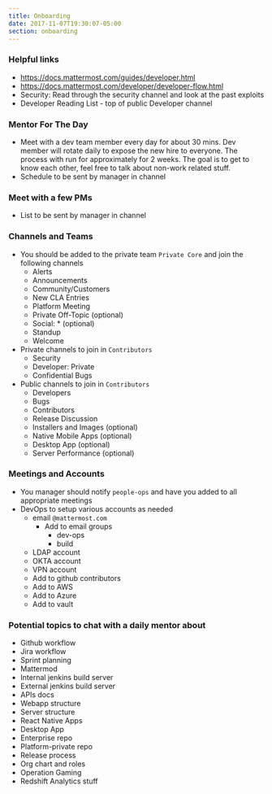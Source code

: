 ```yaml
---
title: Onboarding
date: 2017-11-07T19:30:07-05:00
section: onboarding
---
```


### Helpful links
  - https://docs.mattermost.com/guides/developer.html
  - https://docs.mattermost.com/developer/developer-flow.html
  - Security: Read through the security channel and look at the past exploits
  - Developer Reading List - top of public Developer channel

### Mentor For The Day
  - Meet with a dev team member every day for about 30 mins.  Dev member will rotate daily to expose the new hire to everyone.  The process with run for approximately for 2 weeks. The goal is to get to know each other, feel free to talk about non-work related stuff.
  - Schedule to be sent by manager in channel

### Meet with a few PMs
  - List to be sent by manager in channel
    
### Channels and Teams
  - You should be added to the private team `Private Core` and join the following channels
    - Alerts
    - Announcements
    - Community/Customers
    - New CLA Entries
    - Platform Meeting
    - Private Off-Topic (optional)
    - Social: * (optional)
    - Standup
    - Welcome
  - Private channels to join in `Contributors`
    - Security
    - Developer: Private
    - Confidential Bugs
  - Public channels to join in `Contributors`
    - Developers
    - Bugs
    - Contributors
    - Release Discussion
    - Installers and Images (optional)
    - Native Mobile Apps (optional)
    - Desktop App (optional)
    - Server Performance (optional)

### Meetings and Accounts
  - You manager should notify `people-ops` and have you added to all appropriate meetings
  - DevOps to setup various accounts as needed
    - email `@mattermost.com`
      - Add to email groups
        - dev-ops
        - build
    - LDAP account
    - OKTA account
    - VPN account
    - Add to github contributors
    - Add to AWS
    - Add to Azure
    - Add to vault

### Potential topics to chat with a daily mentor about
  - Github workflow
  - Jira workflow
  - Sprint planning
  - Mattermod
  - Internal jenkins build server
  - External jenkins build server
  - APIs docs
  - Webapp structure
  - Server structure
  - React Native Apps
  - Desktop App
  - Enterprise repo
  - Platform-private repo
  - Release process
  - Org chart and roles
  - Operation Gaming
  - Redshift Analytics stuff